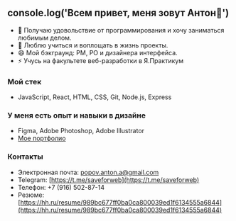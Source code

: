 ## console.log('Всем привет, меня зовут Антон👋')

- 🔭 Получаю удовольствие от программирования и хочу заниматься любимым делом.
- 🌱 Люблю учиться и воплощать в жизнь проекты.
- 😄 Мой бэкграунд: PM, PO и дизайнера интерфейса.
- ⚡ Учусь на факультете веб-разработки в Я.Практикум

### Мой стек
- JavaScript, React, HTML, CSS, Git, Node.js, Express

### У меня есть опыт и навыки в дизайне
- Figma, Adobe Photoshop, Adobe Illustrator
- [Мое портфолио](https://www.behance.net/antonbbbro) 

### Контакты
- Электронная почта: popov.anton.a@gmail.com
- Telegram: [https://t.me/saveforweb](https://t.me/saveforweb)
- Телефон: +7 (916) 502-87-14
- Резюме: [https://hh.ru/resume/989bc677ff0ba0ca800039ed1f6134555a6844](https://hh.ru/resume/989bc677ff0ba0ca800039ed1f6134555a6844)



<!--
**saveforweb/saveforweb** is a ✨ _special_ ✨ repository because its `README.md` (this file) appears on your GitHub profile.

Here are some ideas to get you started:

- 🔭 I’m currently working on ...
- 🌱 I’m currently learning ...
- 👯 I’m looking to collaborate on ...
- 🤔 I’m looking for help with ...
- 💬 Ask me about ...
- 📫 How to reach me: ...
- 😄 Pronouns: ...
- ⚡ Fun fact: ...
-->
